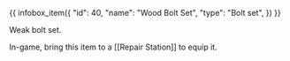 {{ infobox_item({
	"id": 40,
	"name": "Wood Bolt Set",
	"type": "Bolt set",
}) }}

Weak bolt set.

In-game, bring this item to a [[Repair Station]] to equip it.